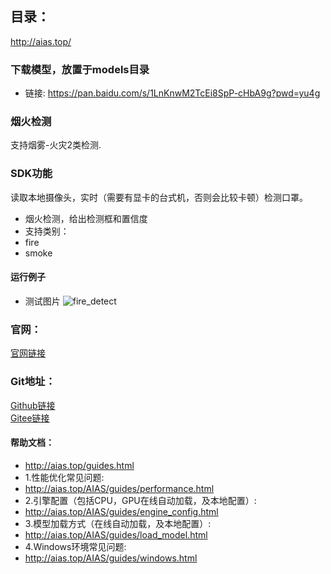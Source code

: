 ## 目录：
http://aias.top/

### 下载模型，放置于models目录
- 链接: https://pan.baidu.com/s/1LnKnwM2TcEi8SpP-cHbA9g?pwd=yu4g

### 烟火检测
支持烟雾-火灾2类检测.

### SDK功能
读取本地摄像头，实时（需要有显卡的台式机，否则会比较卡顿）检测口罩。
- 烟火检测，给出检测框和置信度
- 支持类别：
- fire
- smoke

#### 运行例子
- 测试图片
  ![fire_detect](https://aias-home.oss-cn-beijing.aliyuncs.com/AIAS/sec_sdks/images/fire_detect_result.png)




### 官网：
[官网链接](http://www.aias.top/)

### Git地址：
[Github链接](https://github.com/mymagicpower/AIAS)    
[Gitee链接](https://gitee.com/mymagicpower/AIAS)


#### 帮助文档：
- http://aias.top/guides.html
- 1.性能优化常见问题:
- http://aias.top/AIAS/guides/performance.html
- 2.引擎配置（包括CPU，GPU在线自动加载，及本地配置）:
- http://aias.top/AIAS/guides/engine_config.html
- 3.模型加载方式（在线自动加载，及本地配置）:
- http://aias.top/AIAS/guides/load_model.html
- 4.Windows环境常见问题:
- http://aias.top/AIAS/guides/windows.html
